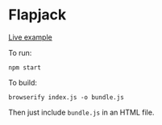 # Flapjack

[Live example](https://flyswatter.github.io/flapjack/)

To run:

`npm start`

To build:

`browserify index.js -o bundle.js`

Then just include `bundle.js` in an HTML file.
